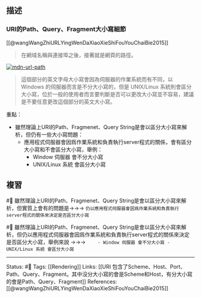 ## 描述


### URI的Path、Query、Fragment大小寫細節

[[@wangWangZhiURLYingWenDaXiaoXieShiFouYouChaiBie2015]]

> 在網域名稱與連接埠之後，接著就是網頁的路徑。

[![mdn-url-path](https://blog.gtwang.org/wp-content/uploads/2015/11/mdn-url-path.png)](https://blog.gtwang.org/wp-content/uploads/2015/11/mdn-url-path.png)
> 這個部分的英文字母大小寫會因為伺服器的作業系統而有不同，以 Windows 的伺服器而言是不分大小寫的，但是 UNIX/Linux 系統則會區分大小寫，位於一般的使用者而言要判斷是否可以更改大小寫並不容易，建議是不要任意更改這個部分的英文大小寫。


重點：
- 雖然理論上URI的Path、Fragmenet、Query String是會以區分大小寫來解析，但仍有一些大小寫問題：
	- 應用程式伺服器會因爲作業系統和負責執行server程式的關係，會有區分大小寫和不會區分大小寫，舉例：
		- Window 伺服器 會不分大小寫
		- UNIX/Linux 系統 會區分大小寫



## 複習
#🧠 雖然理論上URI的Path、Fragmenet、Query String是會以區分大小寫來解析，但實質上會有的問題是->->-> `仍以應用程式伺服器會因爲作業系統和負責執行server程式的關係來決定是否區分大小寫`
<!--SR:!2023-11-09,167,230-->

#🧠 雖然理論上URI的Path、Fragmenet、Query String是會以區分大小寫來解析，但仍以應用程式伺服器會因爲作業系統和負責執行server程式的關係來決定是否區分大小寫，舉例來說 ->->-> `	- Window 伺服器 會不分大小寫 - UNIX/Linux 系統 會區分大小寫`
<!--SR:!2023-08-02,156,250-->


---
Status: #🌱 
Tags:
[[Rendering]]
Links:
[[URI 包含了Scheme、Host、Port、Path、Query、Fragment。其中沒分大小寫的會是Scheme和Host，有分大小寫的會是Path、Query、Fragment]]
References:[[@wangWangZhiURLYingWenDaXiaoXieShiFouYouChaiBie2015]]